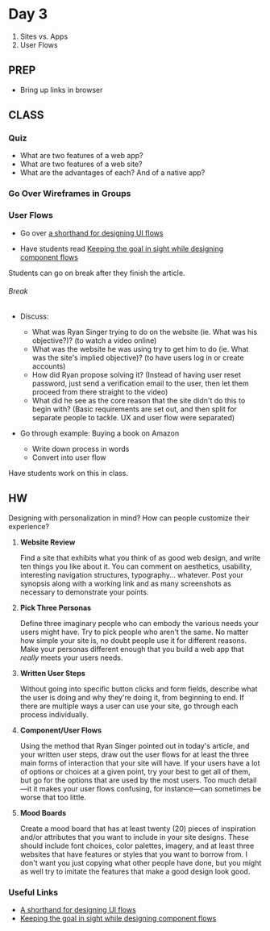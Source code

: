 Day 3
=======================================

1. Sites vs. Apps
2. User Flows




PREP
---------------------------------------
- Bring up links in browser




CLASS
---------------------------------------


### Quiz

- What are two features of a web app?
- What are two features of a web site?
- What are the advantages of each? And of a native app?




### Go Over Wireframes in Groups






### User Flows

- Go over [a shorthand for designing UI flows](http://37signals.com/svn/posts/1926-a-shorthand-for-designing-ui-flows)


- Have students read [Keeping the goal in sight while designing component flows](http://feltpresence.com/articles/17-keeping-the-goal-in-sight-while-designing-component-flows)

Students can go on break after they finish the article.


###### Break 







- Discuss:
	- What was Ryan Singer trying to do on the website (ie. What was his objective?)? (to watch a video online)
	- What was the website he was using try to get him to do (ie. What was the site's implied objective)? (to have users log in or create accounts)
	- How did Ryan propose solving it? (Instead of having user reset password, just send a verification email to the user, then let them proceed from there straight to the video)
	- What did he see as the core reason that the site didn't do this to begin with? (Basic requirements are set out, and then split for separate people to tackle. UX and user flow were separated)


- Go through example: Buying a book on Amazon

	- Write down process in words
	- Convert into user flow

Have students work on this in class.







HW
---------------------------------------

Designing with personalization in mind? How can people customize their experience?


1. **Website Review**

	Find a site that exhibits what you think of as good web design, and write ten things you like about it. You can comment on aesthetics, usability, interesting navigation structures, typography… whatever. Post your synopsis along with a working link and as many screenshots as necessary to demonstrate your points.


2. **Pick Three Personas**

	Define three imaginary people who can embody the various needs your users might have. Try to pick people who aren't the same. No matter how simple your site is, no doubt people use it for different reasons. Make your personas different enough that you build a web app that *really* meets your users needs.


3. **Written User Steps**

	Without going into specific button clicks and form fields, describe what the user is doing and why they're doing it, from beginning to end. If there are multiple ways a user can use your site, go through each process individually.


4. **Component/User Flows**

	Using the method that Ryan Singer pointed out in today's article, and your written user steps, draw out the user flows for at least the three main forms of interaction that your site will have. If your users have a lot of options or choices at a given point, try your best to get all of them, but go for the options that are used by the most users. Too much detail—it it makes your user flows confusing, for instance—can sometimes be worse that too little.


5. **Mood Boards**

	Create a mood board that has at least twenty (20) pieces of inspiration and/or attributes that you want to include in your site designs. These should include font choices, color palettes, imagery, and at least three websites that have features or styles that you want to borrow from. I don't want you just copying what other people have done, but you might as well try to imitate the features that make a good design look good.

### Useful Links
- [A shorthand for designing UI flows](http://37signals.com/svn/posts/1926-a-shorthand-for-designing-ui-flows)
- [Keeping the goal in sight while designing component flows](http://feltpresence.com/articles/17-keeping-the-goal-in-sight-while-designing-component-flows)